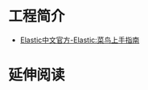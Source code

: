 # 工程简介
- [Elastic中文官方-Elastic:菜鸟上手指南](https://elasticstack.blog.csdn.net/article/details/102728604)




# 延伸阅读

